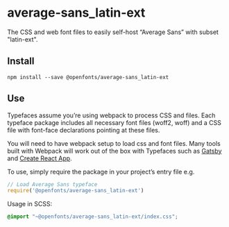 
# average-sans_latin-ext

The CSS and web font files to easily self-host “Average Sans” with subset "latin-ext".

## Install

`npm install --save @openfonts/average-sans_latin-ext`

## Use

Typefaces assume you’re using webpack to process CSS and files. Each typeface
package includes all necessary font files (woff2, woff) and a CSS file with
font-face declarations pointing at these files.

You will need to have webpack setup to load css and font files. Many tools built
with Webpack will work out of the box with Typefaces such as [Gatsby](https://github.com/gatsbyjs/gatsby)
and [Create React App](https://github.com/facebookincubator/create-react-app).

To use, simply require the package in your project’s entry file e.g.

```javascript
// Load Average Sans typeface
require('@openfonts/average-sans_latin-ext')
```

Usage in SCSS:
```scss
@import "~@openfonts/average-sans_latin-ext/index.css";
```
